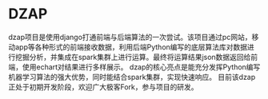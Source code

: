 # DZAP
dzap项目是使用django打通前端与后端算法的一次尝试。该项目通过pc网站，移动app等各种形式的前端接收数据，利用后端Python编写的底层算法库对数据进行挖掘分析，并集成在spark集群上进行运算。最终将运算结果json数据返回给前端，使用echart对结果进行多样展示。 dzap的核心亮点是能充分发挥Python编写机器学习算法的强大优势，同时能结合spark集群，实现快速响应。 目前该dzap正处于初期开发阶段，欢迎广大极客Fork，参与项目的研发。

